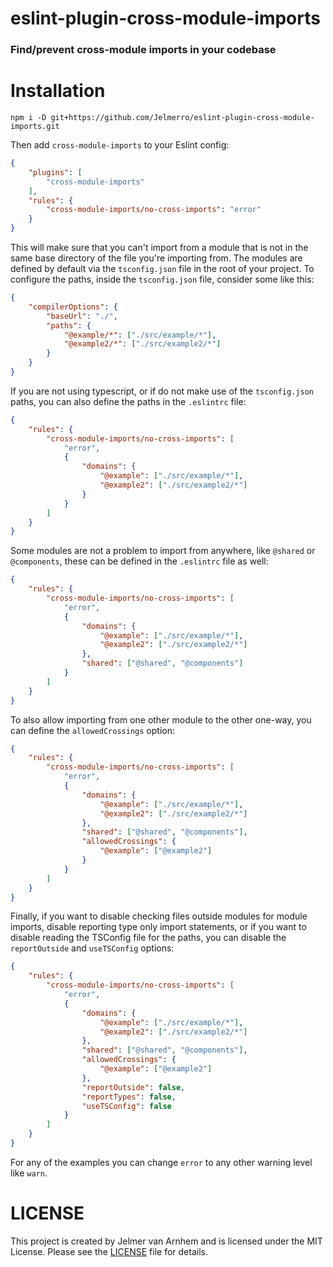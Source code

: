 eslint-plugin-cross-module-imports
==================================

### Find/prevent cross-module imports in your codebase

# Installation

`npm i -D git+https://github.com/Jelmerro/eslint-plugin-cross-module-imports.git`

Then add `cross-module-imports` to your Eslint config:

```json
{
    "plugins": [
        "cross-module-imports"
    ],
    "rules": {
        "cross-module-imports/no-cross-imports": "error"
    }
}
```

This will make sure that you can't import from a module that is not in the same base directory of the file you're importing from.
The modules are defined by default via the `tsconfig.json` file in the root of your project.
To configure the paths, inside the `tsconfig.json` file, consider some like this:

```json
{
    "compilerOptions": {
        "baseUrl": "./",
        "paths": {
            "@example/*": ["./src/example/*"],
            "@example2/*": ["./src/example2/*"]
        }
    }
}
```

If you are not using typescript, or if do not make use of the `tsconfig.json` paths,
you can also define the paths in the `.eslintrc` file:

```json
{
    "rules": {
        "cross-module-imports/no-cross-imports": [
            "error",
            {
                "domains": {
                    "@example": ["./src/example/*"],
                    "@example2": ["./src/example2/*"]
                }
            }
        ]
    }
}
```

Some modules are not a problem to import from anywhere, like `@shared` or `@components`,
these can be defined in the `.eslintrc` file as well:

```json
{
    "rules": {
        "cross-module-imports/no-cross-imports": [
            "error",
            {
                "domains": {
                    "@example": ["./src/example/*"],
                    "@example2": ["./src/example2/*"]
                },
                "shared": ["@shared", "@components"]
            }
        ]
    }
}
```

To also allow importing from one other module to the other one-way, you can define the `allowedCrossings` option:

```json
{
    "rules": {
        "cross-module-imports/no-cross-imports": [
            "error",
            {
                "domains": {
                    "@example": ["./src/example/*"],
                    "@example2": ["./src/example2/*"]
                },
                "shared": ["@shared", "@components"],
                "allowedCrossings": {
                    "@example": ["@example2"]
                }
            }
        ]
    }
}
```

Finally, if you want to disable checking files outside modules for module imports,
disable reporting type only import statements,
or if you want to disable reading the TSConfig file for the paths,
you can disable the `reportOutside` and `useTSConfig` options:

```json
{
    "rules": {
        "cross-module-imports/no-cross-imports": [
            "error",
            {
                "domains": {
                    "@example": ["./src/example/*"],
                    "@example2": ["./src/example2/*"]
                },
                "shared": ["@shared", "@components"],
                "allowedCrossings": {
                    "@example": ["@example2"]
                },
                "reportOutside": false,
                "reportTypes": false,
                "useTSConfig": false
            }
        ]
    }
}
```

For any of the examples you can change `error` to any other warning level like `warn`.

# LICENSE

This project is created by Jelmer van Arnhem and is licensed under the MIT License.
Please see the [LICENSE](LICENSE) file for details.
